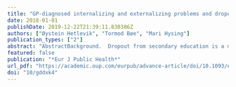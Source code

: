 ```yaml
---
title: "GP-diagnosed internalizing and externalizing problems and dropout from secondary school: a cross-sectional study"
date: 2018-01-01
publishDate: 2019-12-22T21:39:11.830386Z
authors: ["Øystein Hetlevik", "Tormod Bøe", "Mari Hysing"]
publication_types: ["2"]
abstract: "AbstractBackground.  Dropout from secondary education is a major concern in many Western countries because it is associated with later adverse consequences at t"
featured: false
publication: "*Eur J Public Health*"
url_pdf: "https://academic.oup.com/eurpub/advance-article/doi/10.1093/eurpub/cky026/4925377"
doi: "10/gddxk4"
---
```



